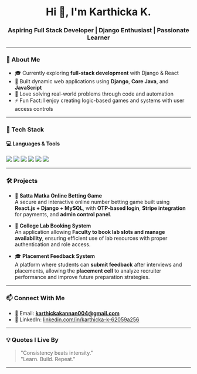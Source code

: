 <h1 align="center">Hi 👋, I'm Karthicka K.</h1>
<h3 align="center">Aspiring Full Stack Developer | Django Enthusiast | Passionate Learner</h3>


---

### 🌱 About Me
- 🎓 Currently exploring **full-stack development** with Django & React
- 💼 Built dynamic web applications using **Django**, **Core Java**, and **JavaScript**
- 🧠 Love solving real-world problems through code and automation
- ⚡ Fun Fact: I enjoy creating logic-based games and systems with user access controls

---

### 🚀 Tech Stack

#### 💻 Languages & Tools
<p>
  <img src="https://img.shields.io/badge/Python-3670A0?style=for-the-badge&logo=python&logoColor=white" />
  <img src="https://img.shields.io/badge/Django-092E20?style=for-the-badge&logo=django&logoColor=white" />
  <img src="https://img.shields.io/badge/JavaScript-F7DF1E?style=for-the-badge&logo=javascript&logoColor=black" />
  <img src="https://img.shields.io/badge/Core%20Java-ED8B00?style=for-the-badge&logo=java&logoColor=white" />
  <img src="https://img.shields.io/badge/MySQL-005C84?style=for-the-badge&logo=mysql&logoColor=white" />
  <img src="https://img.shields.io/badge/React-61DAFB?style=for-the-badge&logo=react&logoColor=black" />
</p>

---

### 🛠 Projects

- 🎲 **Satta Matka Online Betting Game**  
  A secure and interactive online number betting game built using **React.js + Django + MySQL**, with **OTP-based login**, **Stripe integration** for payments, and **admin control panel**.

- 🏫 **College Lab Booking System**  
  An application allowing **Faculty to book lab slots and  manage availability**, ensuring efficient use of lab resources with proper authentication and role access.

- 🎓 **Placement Feedback System**  
  A platform where students can **submit feedback** after interviews and placements, allowing the **placement cell** to analyze recruiter performance and improve future preparation strategies.

---



### 📫 Connect With Me

- 📧 Email: **karthickakannan004@gmail.com**  
- 💼 LinkedIn: [linkedin.com/in/karthicka-k-62059a256](https://www.linkedin.com/in/karthicka-k-62059a256)


---

### 💡 Quotes I Live By

> "Consistency beats intensity."  
> "Learn. Build. Repeat."

---

